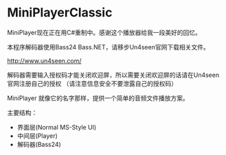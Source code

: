 MiniPlayerClassic
=================
MiniPlayer现在正在用C#重制中。感谢这个播放器给我一段美好的回忆。

本程序解码器使用Bass24 Bass.NET，请移步Un4seen官网下载相关文件。

http://www.un4seen.com/

解码器需要输入授权码才能关闭欢迎屏，所以需要关闭欢迎屏的话请在Un4seen官网注册自己的授权
（请注意信息安全不要泄露自己的授权码）

MiniPlayer 就像它的名字那样，提供一个简单的音频文件播放方案。


主要结构：

- 界面层(Normal MS-Style UI)
- 中间层(Player)
- 解码器(Bass24)


